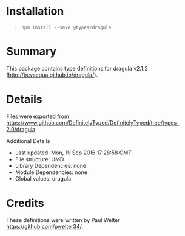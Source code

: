 # Installation
> `npm install --save @types/dragula`

# Summary
This package contains type definitions for dragula v2.1.2 (http://bevacqua.github.io/dragula/).

# Details
Files were exported from https://www.github.com/DefinitelyTyped/DefinitelyTyped/tree/types-2.0/dragula

Additional Details
 * Last updated: Mon, 19 Sep 2016 17:28:58 GMT
 * File structure: UMD
 * Library Dependencies: none
 * Module Dependencies: none
 * Global values: dragula

# Credits
These definitions were written by Paul Welter <https://github.com/pwelter34/>.

